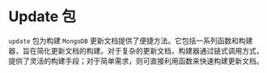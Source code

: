 # Update 包
`update` 包为构建 `MongoDB` 更新文档提供了便捷方法。它包括一系列函数和构建器，旨在简化更新文档的构建。对于复杂的更新文档，构建器通过链式调用方式，提供了灵活的构建手段；对于简单需求，则可直接利用函数来快速构建更新文档。